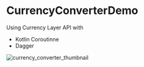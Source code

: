 # CurrencyConverterDemo
Using Currency Layer API with

* Kotlin Coroutinne
* Dagger


![currency_converter_thumbnail](https://user-images.githubusercontent.com/22369188/108065174-b4ba4680-7085-11eb-9c85-90423ca31c21.jpg)

